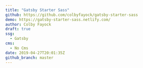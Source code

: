 ```yaml
---
title: "Gatsby Starter Sass"
github: https://github.com/colbyfayock/gatsby-starter-sass
demo: https://gatsby-starter-sass.netlify.com/
author: Colby Fayock
draft: true
ssg:
  - Gatsby
cms:
  - No Cms
date: 2019-04-27T20:01:35Z
github_branch: master
---
```

